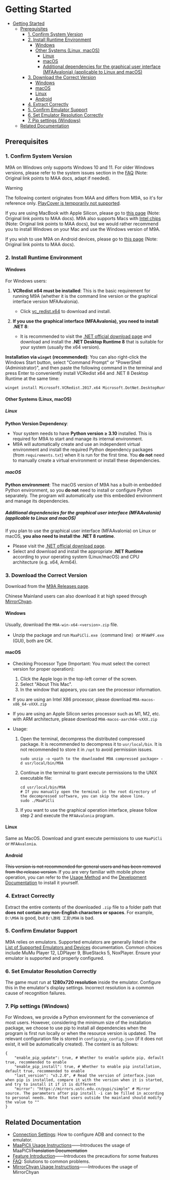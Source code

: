# Getting Started

- [Getting Started](#getting-started)
  - [Prerequisites](#prerequisites)
    - [1. Confirm System Version](#1-confirm-system-version)
    - [2. Install Runtime Environment](#2-install-runtime-environment)
      - [Windows](#windows)
      - [Other Systems (Linux, macOS)](#other-systems-linux-macos)
        - [Linux](#linux)
        - [macOS](#macos)
        - [Additional dependencies for the graphical user interface (MFAAvalonia) (applicable to Linux and macOS)](#additional-dependencies-for-the-graphical-user-interface-mfaavalonia-applicable-to-linux-and-macos)
    - [3. Download the Correct Version](#3-download-the-correct-version)
      - [Windows](#windows-1)
      - [macOS](#macos-1)
      - [Linux](#linux-1)
      - [Android](#android)
    - [4. Extract Correctly](#4-extract-correctly)
    - [5. Confirm Emulator Support](#5-confirm-emulator-support)
    - [6. Set Emulator Resolution Correctly](#6-set-emulator-resolution-correctly)
    - [7. Pip settings (Windows)](#7-pip-settings-windows)
  - [Related Documentation](#related-documentation)

## Prerequisites

### 1. Confirm System Version

M9A on Windows only supports Windows 10 and 11. For older Windows versions, please refer to the system issues section in the [FAQ](FAQ.md#runtime-library-issues) (Note: Original link points to MAA docs, adapt if needed).

> [!WARNING]
>
> The following content originates from MAA and differs from M9A, so it's for reference only.
> [PlayCover is temporarily not supported](https://github.com/MaaXYZ/MaaFramework/issues/405).

If you are using MacBook with Apple Silicon, please go to [this page](https://maa.plus/docs/zh-cn/manual/device/macos.html#apple-silicon-%E8%8A%AF%E7%89%87) (Note: Original link points to MAA docs).
M9A also supports Macs with [Intel chips](https://maa.plus/docs/zh-cn/manual/device/macos.html#intel-%E8%8A%AF%E7%89%87) (Note: Original link points to MAA docs), but we would rather recommend you to install Windows on your Mac and use the Windows version of M9A.

If you wish to use M9A on Android devices, please go to [this page](https://maa.plus/docs/zh-cn/manual/device/android.html) (Note: Original link points to MAA docs).

### 2. Install Runtime Environment

#### Windows

For Windows users:

  1. **VCRedist x64 must be installed**: This is the basic requirement for running M9A (whether it is the command line version or the graphical interface version MFAAvalonia).

     - Click [vc_redist.x64](https://aka.ms/vs/17/release/vc_redist.x64.exe) to download and install.

  2. **If you use the graphical interface (MFAAvalonia), you need to install .NET 8**:

     - It is recommended to visit the [.NET official download page](https://dotnet.microsoft.com/download/dotnet/8.0) and download and install the **.NET Desktop Runtime 8** that is suitable for your system (usually the x64 version).

**Installation via `winget` (recommended)**:
You can also right-click the Windows Start button, select "Command Prompt" or "PowerShell (Administrator)", and then paste the following command in the terminal and press Enter to conveniently install VCRedist x64 and .NET 8 Desktop Runtime at the same time:

```sh
winget install Microsoft.VCRedist.2017.x64 Microsoft.DotNet.DesktopRuntime.8
```

#### Other Systems (Linux, macOS)

##### Linux

**Python Version Dependency**:

- Your system needs to have **Python version ≥ 3.10** installed. This is required for M9A to start and manage its internal environment.
- M9A will automatically create and use an independent virtual environment and install the required Python dependency packages (from `requirements.txt`) when it is run for the first time. You **do not** need to manually create a virtual environment or install these dependencies.

##### macOS

**Python environment**: The macOS version of M9A has a built-in embedded Python environment, so you **do not** need to install or configure Python separately. The program will automatically use this embedded environment and manage its dependencies.

##### Additional dependencies for the graphical user interface (MFAAvalonia) (applicable to Linux and macOS)

If you plan to use the graphical user interface (MFAAvalonia) on Linux or macOS, **you also need to install the .NET 8 runtime**.

- Please visit the [.NET official download page](https://dotnet.microsoft.com/download/dotnet/8.0).
- Select and download and install the appropriate **.NET Runtime** according to your operating system (Linux/macOS) and CPU architecture (e.g. x64, Arm64).

### 3. Download the Correct Version

Download from the [M9A Releases page](https://github.com/MAA1999/M9A/releases).

Chinese Mainland users can also download it at high speed through [MirrorChyan](https://mirrorchyan.com/en/download?rid=M9A).

#### Windows

Usually, download the `M9A-win-x64-<version>.zip` file.

- Unzip the package and run `MaaPiCli.exe`（command line）or `MFAWPF.exe` (GUI), both are OK.

#### macOS

- Checking Processor Type (Important: You must select the correct version for proper operation):

  1. Click the Apple logo in the top-left corner of the screen.
  2. Select "About This Mac".
  3. In the window that appears, you can see the processor information.

- If you are using an Intel X86 processor, please download `M9A-macos-x86_64-vXXX.zip`
- If you are using an Apple Silicon series processor such as M1, M2, etc. with ARM architecture, please download `M9A-macos-aarch64-vXXX.zip`

- Usage:

  1. Open the terminal, decompress the distributed compressed package. It is recommended to decompress it to `usr/local/bin`. It is not recommended to store it in `/opt` to avoid permission issues.

     ```shell
     sudo unzip -o <path to the downloaded M9A compressed package> -d usr/local/bin/M9A
     ```

  2. Continue in the terminal to grant execute permissions to the UNIX executable file:

     ```shell
     cd usr/local/bin/M9A
     # If you manually open the terminal in the root directory of the decompressed software, you can skip the above line.
     sudo ./MaaPiCli
     ```

  3. If you want to use the graphical operation interface, please follow step 2 and execute the `MFAAvalonia` program.
  
#### Linux

Same as MacOS. Download and grant execute permissions to use `MaaPiCli` or `MFAAvalonia`.

#### Android

~~This version is not recommended for general users and has been removed from the release version.~~
If you are very familiar with mobile phone operation, you can refer to the [Usage Method](https://github.com/MaaXYZ/MaaFramework/issues/475) and the [Development Documentation](../develop/Notes-Before-Development.md) to install it yourself.

### 4. Extract Correctly

Extract the entire contents of the downloaded `.zip` file to a folder path that **does not contain any non-English characters or spaces**. For example, `D:\M9A` is good, but `D:\游戏 工具\M9A` is bad.

### 5. Confirm Emulator Support

M9A relies on emulators. Supported emulators are generally listed in the [List of Supported Emulators and Devices](https://maa.plus/docs/zh-cn/manual/device/) documentation. Common choices include MuMu Player 12, LDPlayer 9, BlueStacks 5, NoxPlayer. Ensure your emulator is supported and properly configured.

### 6. Set Emulator Resolution Correctly

The game must run at **1280x720 resolution** inside the emulator. Configure this in the emulator's display settings. Incorrect resolution is a common cause of recognition failures.

### 7. Pip settings (Windows)

For Windows, we provide a Python environment for the convenience of most users. However, considering the minimum size of the installation package, we choose to use pip to install all dependencies when the program is first run locally or when the resource version is updated. The relevant configuration file is stored in `config/pip_config.json` (if it does not exist, it will be automatically created). The content is as follows:

```jsonc
{
    "enable_pip_update": true, # Whether to enable update pip, default true, recommended to enable
    "enable_pip_install": true, # Whether to enable pip installation, default true, recommended to enable
    "last_version": "v3.2.0", # Read the version of interface.json when pip is installed, compare it with the version when it is started, and try to install it if it is different
    "mirror": "https://mirrors.ustc.edu.cn/pypi/simple" # Mirror source. The parameters after pip install -i can be filled in according to personal needs. Note that users outside the mainland should modify the value to ""
}
```

## Related Documentation

- [Connection Settings](./connection.md): How to configure ADB and connect to the emulator.
- [MaaPiCli Usage Instructions](./MaaPiCli.md)——Introduces the usage of MaaPiCli~~Translation Documentation~~
- [Feature Introduction](./feature.md)——Introduces the precautions for some features
- [FAQ](./faq.md): Solutions to common problems.
- [MirrorChyan Usage Instructions](./MirrorChyan.md)——Introduces the usage of MirrorChyan
